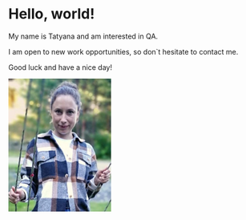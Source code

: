 # Hello, world!

My name is Tatyana and am interested in QA.

I am open to new work opportunities, so don`t hesitate to contact me.

Good luck and have a nice day!

![alt text](image.png)
